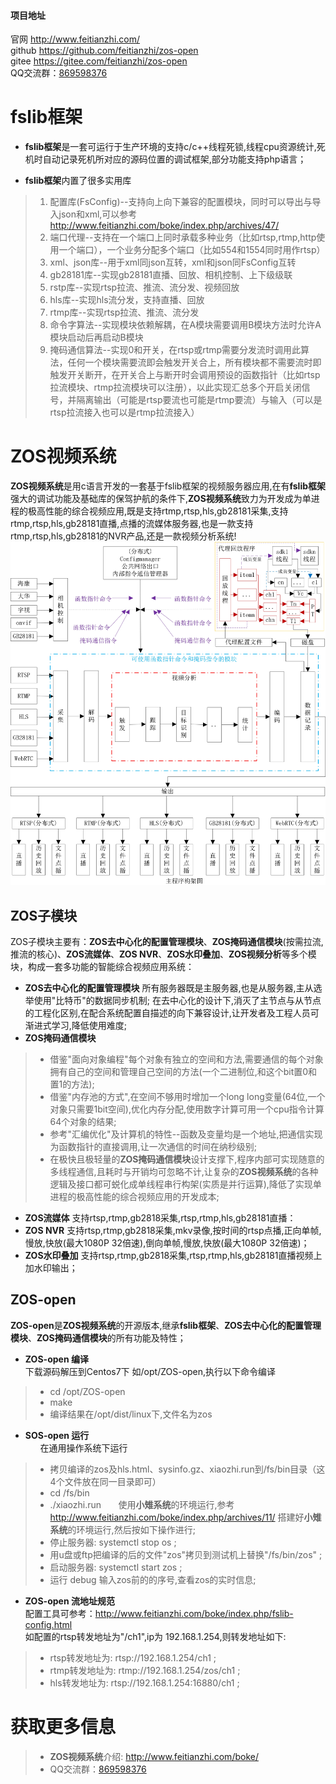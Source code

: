 #### 项目地址
官网     http://www.feitianzhi.com/  
github  https://github.com/feitianzhi/zos-open    
gitee   https://gitee.com/feitianzhi/zos-open    
QQ交流群：[869598376](http://www.feitianzhi.com/ "zos分布式视频系统开发")
# fslib框架 #

- **fslib框架**是一套可运行于生产环境的支持c/c++线程死锁,线程cpu资源统计,死机时自动记录死机所对应的源码位置的调试框架,部分功能支持php语言；

- **fslib框架**内置了很多实用库    
>1. 配置库(FsConfig)--支持向上向下兼容的配置模块，同时可以导出与导入json和xml,可以参考 http://www.feitianzhi.com/boke/index.php/archives/47/    
>2. 端口代理--支持在一个端口上同时承载多种业务（比如rtsp,rtmp,http使用一个端口），一个业务分配多个端口（比如554和1554同时用作rtsp）
>3. xml、json库--用于xml同json互转，xml和json同FsConfig互转
>4. gb28181库--实现gb28181直播、回放、相机控制、上下级级联
>5. rstp库--实现rtsp拉流、推流、流分发、视频回放
>6. hls库--实现hls流分发，支持直播、回放
>7. rtmp库--实现rtsp拉流、推流、流分发
>8. 命令字算法--实现模块依赖解耦，在A模块需要调用B模块方法时允许A模块启动后再启动B模块
>9. 掩码通信算法--实现0和开关，在rtsp或rtmp需要分发流时调用此算法，任何一个模块需要流即会触发开关合上，所有模块都不需要流时即触发开关断开，在开关合上与断开时会调用预设的函数指针（比如rtsp拉流模块、rtmp拉流模块可以注册），以此实现汇总多个开启关闭信号，并隔离输出（可能是rtsp要流也可能是rtmp要流）与输入（可以是rtsp拉流接入也可以是rtmp拉流接入）



# ZOS视频系统 #

**ZOS视频系统**是用c语言开发的一套基于fslib框架的视频服务器应用,在有**fslib框架**强大的调试功能及基础库的保驾护航的条件下,**ZOS视频系统**致力为开发成为单进程的极高性能的综合视频应用,既是支持rtmp,rtsp,hls,gb28181采集,支持rtmp,rtsp,hls,gb28181直播,点播的流媒体服务器,也是一款支持rtmp,rtsp,hls,gb28181的NVR产品,还是一款视频分析系统!
![ZOS视频系统框架](__pic/0127.jpg)
## ZOS子模块 ##

ZOS子模块主要有：**ZOS去中心化的配置管理模块**、**ZOS掩码通信模块**(按需拉流,推流的核心)、**ZOS流媒体**、**ZOS NVR**、**ZOS水印叠加**、**ZOS视频分析**等多个模块，构成一套多功能的智能综合视频应用系统：

+ **ZOS去中心化的配置管理模块** 
所有服务器既是主服务器,也是从服务器,主从选举使用"比特币"的数据同步机制;
在去中心化的设计下,消灭了主节点与从节点的工程化区别,在配合系统配置自描述的向下兼容设计,让开发者及工程人员可渐进式学习,降低使用难度;
+ **ZOS掩码通信模块** 
>- 借鉴"面向对象编程"每个对象有独立的空间和方法,需要通信的每个对象拥有自己的空间和管理自己空间的方法(一个二进制位,和这个bit置0和置1的方法);
>- 借鉴"内存池的方式",在空间不够用时增加一个long long变量(64位,一个对象只需要1bit空间),优化内存分配,使用数字计算可用一个cpu指令计算64个对象的结果;
>- 参考"汇编优化"及计算机的特性--函数及变量均是一个地址,把通信实现为函数指针的直接调用,让一次通信的时间在纳秒级别;
>- 在极快且极轻量的**ZOS掩码通信模块**设计支撑下,程序内部可实现随意的多线程通信,且耗时与开销均可忽略不计,让复杂的**ZOS视频系统**的各种逻辑及接口都可蜕化成单线程串行构架(实质是并行运算),降低了实现单进程的极高性能的综合视频应用的开发成本;
+ **ZOS流媒体** 支持rtsp,rtmp,gb2818采集,rtsp,rtmp,hls,gb28181直播：
+ **ZOS NVR** 支持rtsp,rtmp,gb2818采集,mkv录像,按时间的rtsp点播,正向单帧,慢放,快放(最大1080P 32倍速),倒向单帧,慢放,快放(最大1080P 32倍速)；
+ **ZOS水印叠加** 支持rtsp,rtmp,gb2818采集,rtsp,rtmp,hls,gb28181直播视频上加水印输出；

## ZOS-open ##

**ZOS-open**是**ZOS视频系统**的开源版本,继承**fslib框架**、**ZOS去中心化的配置管理模块**、**ZOS掩码通信模块**的所有功能及特性；

+ **ZOS-open 编译**    
下载源码解压到Centos7下 如/opt/ZOS-open,执行以下命令编译
>- cd /opt/ZOS-open
>- make
>- 编译结果在/opt/dist/linux下,文件名为zos
+ **SOS-open 运行**    
&nbsp;&nbsp;&nbsp;&nbsp;&nbsp;&nbsp;在通用操作系统下运行
>- 拷贝编译的zos及hls.html、sysinfo.gz、xiaozhi.run到/fs/bin目录（这4个文件放在同一目录即可）
>- cd /fs/bin
>- ./xiaozhi.run
&nbsp;&nbsp;&nbsp;&nbsp;&nbsp;&nbsp;使用**小雉系统**的环境运行,参考 http://www.feitianzhi.com/boke/index.php/archives/11/ 搭建好**小雉系统**的环境运行,然后按如下操作进行;    
>- 停止服务器: systemctl stop os ;
>- 用u盘或ftp把编译的后的文件"zos"拷贝到测试机上替换"/fs/bin/zos" ;
>- 启动服务器: systemctl start zos ;
>- 运行 debug 输入zos前的的序号,查看zos的实时信息;
+ **ZOS-open 流地址规范**    
配置工具可参考：http://www.feitianzhi.com/boke/index.php/fslib-config.html    
如配置的rtsp转发地址为"/ch1",ip为 192.168.1.254,则转发地址如下:
>- rtsp转发地址为: rtsp://192.168.1.254/ch1 ;
>- rtmp转发地址为: rtmp://192.168.1.254/zos/ch1 ;
>- hls转发地址为: rtsp://192.168.1.254:16880/ch1 ;

# 获取更多信息 #

>- **ZOS视频系统**介绍: http://www.feitianzhi.com/boke/    
>- QQ交流群：[869598376](http://www.feitianzhi.com/ "zos分布式视频系统开发") 

